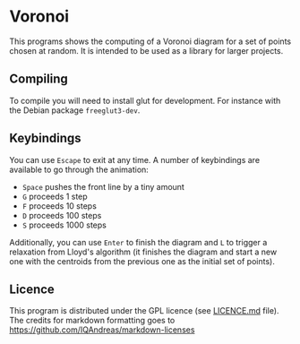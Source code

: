 Voronoi
=======

This programs shows the computing of a Voronoi diagram for a set of
points chosen at random. It is intended to be used as a library for
larger projects.

Compiling
---------

To compile you will need to install glut for development. For instance
with the Debian package `freeglut3-dev`.

Keybindings
-----------

You can use `Escape` to exit at any time. A number of keybindings are
available to go through the animation:

* `Space` pushes the front line by a tiny amount
* `G` proceeds 1 step
* `F` proceeds 10 steps
* `D` proceeds 100 steps
* `S` proceeds 1000 steps

Additionally, you can use `Enter` to finish the diagram and `L` to trigger
a relaxation from Lloyd's algorithm (it finishes the diagram and start
a new one with the centroids from the previous one as the initial set
of points).

Licence
-------

This program is distributed under the GPL licence (see
[LICENCE.md](LICENCE.md) file). The credits for markdown formatting goes
to https://github.com/IQAndreas/markdown-licenses
